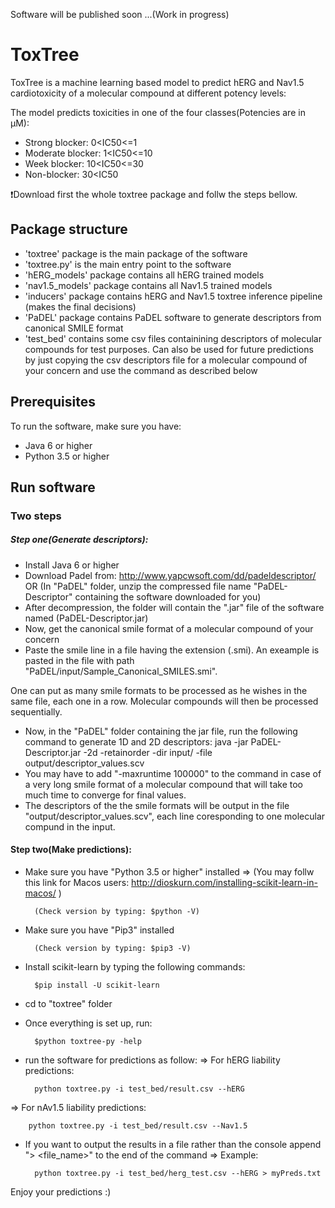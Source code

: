Software will be published soon ...(Work in progress)

# ToxTree
ToxTree is a machine learning based model to predict hERG and Nav1.5 cardiotoxicity of a molecular compound at different potency levels:

The model predicts toxicities in one of the four classes(Potencies are in μM):
 - Strong blocker: 0<IC50<=1
 - Moderate blocker: 1<IC50<=10
 - Week blocker: 10<IC50<=30
 - Non-blocker: 30<IC50


:exclamation:Download first the whole toxtree package and follw the steps bellow.


## Package structure

- 'toxtree' package is the main package of the software
- 'toxtree.py' is the main entry point to the software
- 'hERG_models' package contains all hERG trained models 
- 'nav1.5_models' package contains all Nav1.5 trained models 
- 'inducers' package contains hERG and Nav1.5 toxtree inference pipeline (makes the final decisions)
- 'PaDEL' package contains PaDEL software to generate descriptors from canonical SMILE format
- 'test_bed' contains some csv files containining descriptors of molecular compounds for test purposes. Can also be used
for future predictions by just copying the csv descriptors file for a molecular compound of your concern and use the 
command as described below

## Prerequisites
To run the software, make sure you have:

- Java 6 or higher
- Python 3.5 or higher

## Run software
### Two steps
##### Step one(Generate descriptors):

- Install Java 6 or higher 
- Download Padel from: http://www.yapcwsoft.com/dd/padeldescriptor/ OR (In "PaDEL" folder, unzip the compressed file name "PaDEL-Descriptor" containing the software downloaded for you)
- After decompression, the folder will contain the ".jar" file of the software named (PaDEL-Descriptor.jar)
- Now, get the canonical smile format of a molecular compound of your concern
- Paste the smile line in a file having the extension (.smi). An exeample is pasted in the file with path "PaDEL/input/Sample_Canonical_SMILES.smi".
	 
One can put as many smile formats to be processed as he wishes in the same file, each one in a row. Molecular compounds will then be processed sequentially.

- Now, in the "PaDEL" folder containing the jar file, run the following command to generate 1D and 2D descriptors:
		java -jar PaDEL-Descriptor.jar -2d -retainorder -dir input/ -file output/descriptor_values.scv
- You may have to add "-maxruntime 100000" to the command in case of a very long smile format of a molecular compound that will take too much time to converge for final values.
- The descriptors of the the smile formats will be output in the file "output/descriptor_values.scv", each line coresponding to one molecular compund in the input.
	
#### Step two(Make predictions):
- Make sure you have "Python 3.5 or higher" installed => (You may follw this link for Macos users: http://dioskurn.com/installing-scikit-learn-in-macos/ )

		(Check version by typing: $python -V)
- Make sure you have "Pip3" installed

		(Check version by typing: $pip3 -V)
- Install scikit-learn by typing the following commands: 

		$pip install -U scikit-learn
- cd to "toxtree" folder
- Once everything is set up, run: 

		$python toxtree-py -help
- run the software for predictions as follow:
=> For hERG liability predictions: 

		python toxtree.py -i test_bed/result.csv --hERG
=> For nAv1.5 liability predictions: 

		python toxtree.py -i test_bed/result.csv --Nav1.5
- If you want to output the results in a file rather than the console append "> <file_name>" to the end of the command
=> Example:

		python toxtree.py -i test_bed/herg_test.csv --hERG > myPreds.txt
		
Enjoy your predictions :)
